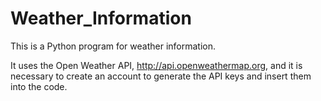 # Weather_Information

This is a Python program for weather information.

It uses the Open Weather API, http://api.openweathermap.org, and it is necessary to create an account to generate the API keys and insert them into the code.

